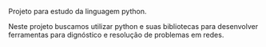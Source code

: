 Projeto para estudo da linguagem python.

Neste projeto buscamos utilizar python e suas bibliotecas para desenvolver ferramentas para dignóstico e resolução de problemas em redes.
